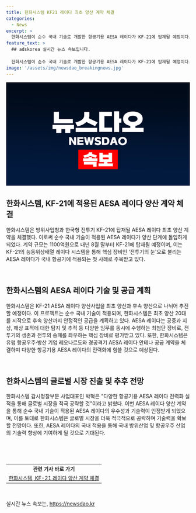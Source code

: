 ```yaml
---
title: 한화시스템 KF21 레이다 최초 양산 계약 체결
categories:
  - News
excerpt: >
  한화시스템이 순수 국내 기술로 개발한 항공기용 AESA 레이다가 KF-21에 탑재될 예정이다. 1100억원 규모의 최초 양산 계약으로 내년 8월부터 생산이 시작되며, 이 장비는 공중과 지상·해상 표적에 대한 탐지 및 추적 임무를 동시에 수행하는 최첨단 장비로 꼽힌다. 이는 전투기의 생존과 전투의 승패를 가르는 핵심 장비로 인정받고 있으며, 글로벌 시장을 공략할 계획이다.
feature_text: >
  ## adskorea 실시간 뉴스 속보입니다.

  한화시스템이 순수 국내 기술로 개발한 항공기용 AESA 레이다가 KF-21에 탑재될 예정이다. 1100억원 규모의 최초 양산 계약으로 내년 8월부터 생산이 시작되며, 이 장비는 공중과 지상·해상 표적에 대한 탐지 및 추적 임무를 동시에 수행하는 최첨단 장비로 꼽힌다. 이는 전투기의 생존과 전투의 승패를 가르는 핵심 장비로 인정받고 있으며, 글로벌 시장을 공략할 계획이다.
image: '/assets/img/newsdao_breakingnews.jpg'
---
```


<p><img src="/assets/img/newsdao_breakingnews.jpg" alt="adskorea 속보" /></p>

<h2 data-ke-size="size26">한화시스템, KF-21에 적용된 AESA 레이다 양산 계약 체결</h2>

<p>한화시스템은 방위사업청과 한국형 전투기 KF-21에 탑재될 AESA 레이다 최초 양산 계약을 체결했다. 이로써 순수 국내 기술이 적용된 AESA 레이다가 양산 단계에 돌입하게 되었다. 계약 규모는 1100억원으로 내년 8월 말부터 KF-21에 탑재될 예정이며, 이는 KF-21의 능동위상배열 레이다 시스템을 통해 핵심 장비인 '전투기의 눈'으로 불리는 AESA 레이다가 국내 항공기에 적용되는 첫 사례로 주목받고 있다.</p>

<p data-ke-size="size16">&nbsp;</p>

<h2 data-ke-size="size26">한화시스템의 AESA 레이다 기술 및 공급 계획</h2>

<p>한화시스템은 KF-21 AESA 레이다 양산사업을 최초 양산과 후속 양산으로 나뉘어 추진할 예정이다. 이 프로젝트는 순수 국내 기술이 적용되며, 한화시스템은 최초 양산 20대를 시작으로 후속 양산까지 안정적인 공급을 계획하고 있다. AESA 레이다는 공중과 지상, 해상 표적에 대한 탐지 및 추적 등 다양한 임무를 동시에 수행하는 최첨단 장비로, 전투기의 생존과 전투의 승패를 좌우하는 핵심 장비로 평가받고 있다. 또한, 한화시스템은 유럽 항공우주·방산 기업 레오나르도와 경공격기 AESA 레이다 안테나 공급 계약을 체결하며 다양한 항공기용 AESA 레이다의 전력화에 힘쓸 것으로 예상된다.</p>

<p data-ke-size="size16">&nbsp;</p>

<h2 data-ke-size="size26">한화시스템의 글로벌 시장 진출 및 추후 전망</h2>

<p>한화시스템 감시정찰부문 사업대표인 박혁은 "다양한 항공기용 AESA 레이다 전력화 실적을 통해 글로벌 시장을 적극 공략할 것"이라고 밝혔다. 이번 AESA 레이다 양산 계약을 통해 순수 국내 기술이 적용된 AESA 레이다의 우수성과 기술력이 인정받게 되었으며, 이를 토대로 한화시스템은 글로벌 시장을 더욱 적극적으로 공략하며 기술력을 확보할 전망이다. 또한, AESA 레이다의 국내 적용을 통해 국내 방위산업 및 항공우주 산업의 기술력 향상에 기여하게 될 것으로 기대된다.</p>

<p data-ke-size="size16">&nbsp;</p>

<p data-ke-size="size16">&nbsp;</p>

<table>
    <tbody>
        <tr>
            <td style="text-align: center; height: 17px;"><b>관련 기사 바로 가기</b></td>
        </tr>
        <tr>
            <td style="text-align: center; height: 17px;"><a href="https://news.naver.com/main/read.naver?mode=LSD&mid=sec&sid1=103&oid=032&aid=0003105531">한화시스템, KF-21 레이다 양산 계약 체결</a></td>
        </tr>
    </tbody>
</table>

<p data-ke-size="size16">&nbsp;</p>
실시간 뉴스 속보는, <a href="https://newsdao.kr" rel="dofollow">https://newsdao.kr</a>


